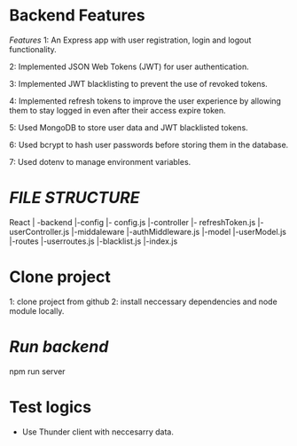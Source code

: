 # Backend Features #

*Features*
1: An Express app with user registration, login and logout functionality.

2: Implemented JSON Web Tokens (JWT) for user authentication.

3: Implemented JWT blacklisting to prevent the use of revoked tokens.

4: Implemented refresh tokens to improve the user experience by allowing them to stay logged in even after their access expire token.  

5: Used MongoDB to store user data and JWT blacklisted tokens.

6: Used bcrypt to hash user passwords before storing them in the database.

7: Used dotenv to manage environment variables.


# *FILE STRUCTURE* #
React
  |
-backend
|-config
    |- config.js
|-controller
    |- refreshToken.js
    |- userController.js
|-middaleware
    |-authMiddleware.js
|-model
    |-userModel.js
|-routes
    |-userroutes.js
|-blacklist.js
|-index.js

# Clone project
1: clone project from github
2: install neccessary dependencies and node module locally.

# *Run backend* #
npm run server

# Test logics
* Use Thunder client with neccesarry data.



   

